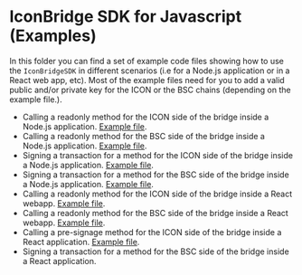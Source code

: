 # IconBridge SDK for Javascript (Examples)

In this folder you can find a set of example code files showing how to use the `IconBridgeSDK` in different scenarios (i.e for a Node.js application or in a React web app, etc). Most of the example files need for you to add a valid public and/or private key for the ICON or the BSC chains (depending on the example file.).

* Calling a readonly method for the ICON side of the bridge inside a Node.js application. [Example file](readonly-icon-node.js).
* Calling a readonly method for the BSC side of the bridge inside a Node.js application. [Example file](readonly-bsc-node.js).
* Signing a transaction for a method for the ICON side of the bridge inside a Node.js application. [Example file](tx-icon-node.js).
* Signing a transaction for a method for the BSC side of the bridge inside a Node.js application. [Example file](tx-bsc-node.js).
* Calling a readonly method for the ICON side of the bridge inside a React webapp. [Example file](readonly-icon-react.js).
* Calling a readonly method for the BSC side of the bridge inside a React webapp. [Example file](readonly-bsc-react.js).
* Calling a pre-signage method for the ICON side of the bridge inside a React application. [Example file](tx-icon-react.js).
* Signing a transaction for a method for the BSC side of the bridge inside a React application.
